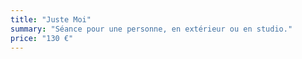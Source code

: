 ```yaml
---
title: "Juste Moi"
summary: "Séance pour une personne, en extérieur ou en studio."
price: "130 €"
---
```

